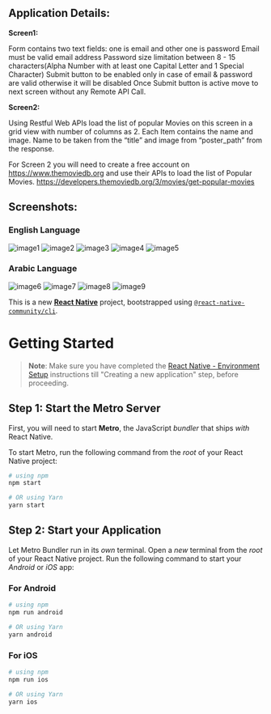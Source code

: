 ## Application Details:

**Screen1:**

Form contains two text fields: one is email and other one is password
Email must be valid email address
Password size limitation between 8 - 15 characters(Alpha Number with at least one Capital Letter and 1 Special Character)
Submit button to be enabled only in case of email & password are valid otherwise it will be disabled
Once Submit button is active move to next screen without any Remote API Call.
 

**Screen2:**

Using Restful Web APIs load the list of popular Movies on this screen in a grid view with number of columns as 2.
Each Item contains the name and image. Name to be taken from the “title” and image from “poster_path” from the response.
 

For Screen 2 you will need to create a free account on https://www.themoviedb.org and use their APIs to load the list of Popular Movies.
https://developers.themoviedb.org/3/movies/get-popular-movies

## Screenshots:

### English Language


![image1](https://github.com/user-attachments/assets/f068ca84-6f18-41ff-9132-64a4db1e2fc3)
![image2](https://github.com/user-attachments/assets/4a1fcd2f-f20f-4102-ad1b-1f9a4aa49e66)
![image3](https://github.com/user-attachments/assets/193e99e1-1567-4d96-8f5e-a1c5308e5057)
![image4](https://github.com/user-attachments/assets/7ca318e9-a61b-44bd-b0bc-f93ccad76e0c)
![image5](https://github.com/user-attachments/assets/0510eb2a-0799-4701-b87c-20aecdfba3d8)


### Arabic Language


![image6](https://github.com/user-attachments/assets/82c30e18-fa22-4a12-b128-f3791d225aa7)
![image7](https://github.com/user-attachments/assets/1c3d5f8e-0015-486a-b48c-7259f639820f)
![image8](https://github.com/user-attachments/assets/90525538-1356-4376-8f6e-bc21fcccfffc)
![image9](https://github.com/user-attachments/assets/b79d769c-f213-440d-b4dc-0485a034292b)


This is a new [**React Native**](https://reactnative.dev) project, bootstrapped using [`@react-native-community/cli`](https://github.com/react-native-community/cli).

# Getting Started

>**Note**: Make sure you have completed the [React Native - Environment Setup](https://reactnative.dev/docs/environment-setup) instructions till "Creating a new application" step, before proceeding.

## Step 1: Start the Metro Server

First, you will need to start **Metro**, the JavaScript _bundler_ that ships _with_ React Native.

To start Metro, run the following command from the _root_ of your React Native project:

```bash
# using npm
npm start

# OR using Yarn
yarn start
```

## Step 2: Start your Application

Let Metro Bundler run in its _own_ terminal. Open a _new_ terminal from the _root_ of your React Native project. Run the following command to start your _Android_ or _iOS_ app:

### For Android

```bash
# using npm
npm run android

# OR using Yarn
yarn android
```

### For iOS

```bash
# using npm
npm run ios

# OR using Yarn
yarn ios
```

